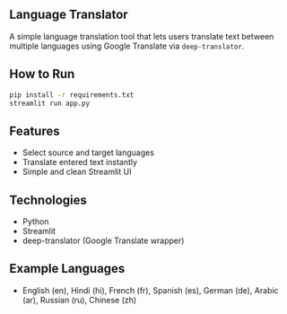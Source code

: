 ## Language Translator
A simple language translation tool that lets users translate text between multiple languages using Google Translate via `deep-translator`.

## How to Run

```bash
pip install -r requirements.txt
streamlit run app.py
```

## Features
- Select source and target languages
- Translate entered text instantly
- Simple and clean Streamlit UI

## Technologies
- Python
- Streamlit
- deep-translator (Google Translate wrapper)

## Example Languages
- English (en), Hindi (hi), French (fr), Spanish (es), German (de), Arabic (ar), Russian (ru), Chinese (zh)
